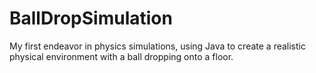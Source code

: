 # BallDropSimulation
My first endeavor in physics simulations, using Java to create a realistic physical environment with a ball dropping onto a floor.
